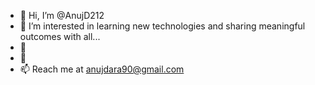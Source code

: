 - 👋 Hi, I’m @AnujD212 
- 👀 I’m interested in learning new technologies and sharing meaningful outcomes with all...
- 🌱 
- 💞️
- 📫 Reach me at anujdara90@gmail.com

<!---
AnujD212/AnujD212 is a ✨ special ✨ repository because its `README.md` (this file) appears on your GitHub profile.
You can click the Preview link to take a look at your changes.
--->
